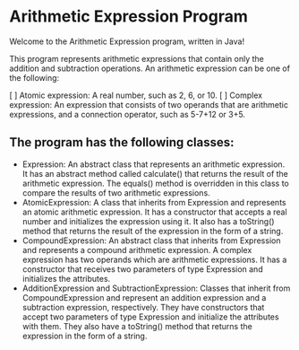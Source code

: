 # Arithmetic Expression Program

Welcome to the Arithmetic Expression program, written in Java!

This program represents arithmetic expressions that contain only the addition and subtraction operations. An arithmetic expression can be one of the following:

[ ] Atomic expression: A real number, such as 2, 6, or 10.
[ ] Complex expression: An expression that consists of two operands that are arithmetic expressions, and a connection operator, such as 5-7+12 or 3+5.

## The program has the following classes:

* Expression: An abstract class that represents an arithmetic expression. It has an abstract method called calculate() that returns the result of the arithmetic expression. The equals() method is overridden in this class to compare the results of two arithmetic expressions.
* AtomicExpression: A class that inherits from Expression and represents an atomic arithmetic expression. It has a constructor that accepts a real number and initializes the expression using it. It also has a toString() method that returns the result of the expression in the form of a string.
* CompoundExpression: An abstract class that inherits from Expression and represents a compound arithmetic expression. A complex expression has two operands which are arithmetic expressions. It has a constructor that receives two parameters of type Expression and initializes the attributes.
* AdditionExpression and SubtractionExpression: Classes that inherit from CompoundExpression and represent an addition expression and a subtraction expression, respectively. They have constructors that accept two parameters of type Expression and initialize the attributes with them. They also have a toString() method that returns the expression in the form of a string.

